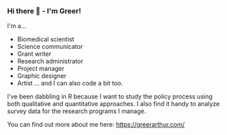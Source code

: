 ### Hi there 👋 - I'm Greer!

I'm a...
- Biomedical scientist
- Science communicator
- Grant writer
- Research administrator
- Project manager
- Graphic designer 
- Artist
... and I can also code a bit too.

I've been dabbling in R because I want to study the policy process using both qualitative and quantitative approaches. 
I also find it handy to analyze survey data for the research programs I manage.

You can find out more about me here: https://greerarthur.com/

<!--
**gk-arthur/gk-arthur** is a ✨ _special_ ✨ repository because its `README.md` (this file) appears on your GitHub profile.

Here are some ideas to get you started:

- 🔭 I’m currently working on ...
- 🌱 I’m currently learning ...
- 👯 I’m looking to collaborate on ...
- 🤔 I’m looking for help with ...
- 💬 Ask me about ...
- 📫 How to reach me: ...
- 😄 Pronouns: ...
- ⚡ Fun fact: ...
-->
